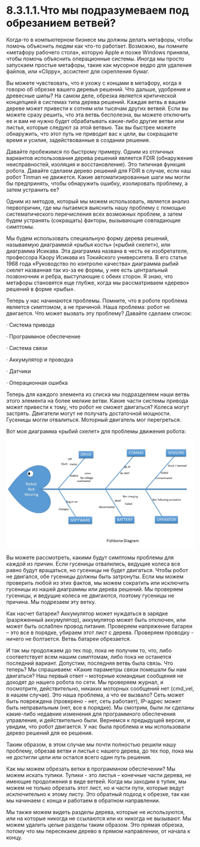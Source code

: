 # 8.3.1.1.Что мы подразумеваем под обрезанием ветвей?

Когда-то в компьютерном бизнесе мы должны делать метафоры, чтобы помочь объяснить людям как что-то работает. Возможно, вы помните «метафору рабочего стола», которую Apple и позже Windows приняли, чтобы помочь объяснить операционные системы. Иногда мы просто запускаем простые метафоры, такие как мусорное ведро для удаления файлов, или «Clippy», ассистент для скрепления бумаг.

Вы можете чувствовать, что я ухожу с концами в метафору, когда я говорю об обрезке вашего деревья решений. Что дальше, удобрения и древесные шипы? На самом деле, обрезка является критической концепцией в системах типа дерева решений. Каждая ветвь в вашем дереве может привести к сотням или тысячам других ветвей. Если вы можете сразу решить, что эта ветвь бесполезна, вы можете отключить ее и вам не нужно будет обрабатывать какие-либо другие ветви или листья, которые следуют за этой ветвью. Так вы быстрее можете обнаружить, что этот путь не приводит вас к цели, вы сокращаете время и усилия, задействованные в создании решения.

Давайте пробежимся по быстрому примеру. Одним из отличных вариантов использования дерева решений является FDIR \(обнаружение неисправностей, изоляция и восстановление\). Это типичная функция робота. Давайте сделаем дерево решений для FDIR в случае, если наш робот Tinman не движется. Какие автоматизированные шаги мы могли бы предпринять, чтобы обнаружить ошибку, изолировать проблему, а затем устранить ее?

Одним из методов, который мы можем использовать, является анализ первопричин, где мы пытаемся выяснить нашу проблему с помощью систематического перечисления всех возможных проблем, а затем будем устранять \(сокращать\) факторы, вызывающие совпадающие симптомы.

Мы будем использовать специальную форму дерева решений, называемую диаграммой «рыбья кость» \(«рыбий скелет»\), или диаграмма Исикава. Эта диаграмма названа в честь ее изобретателя, профессора Каору Исикава из Токийского университета. В его статье 1968 года «Руководство по контролю качества» диаграмма рыбий скелет названная так из-за ее формы, у нее есть центральный позвоночник и ребра, выступающие с обеих сторон. Я знаю, что метафоры становятся еще глубже, когда мы рассматриваем «дерево» решений в форме «рыбы».

Теперь у нас начинаются проблемы. Помните, что в роботе проблема является симптомом, а не причиной. Наша проблема: робот не двигается. Что может вызвать эту проблему? Давайте сделаем список:

·        Система привода

·        Программное обеспечение

·        Система связи

·        Аккумулятор и проводка

·        Датчики

·        Операционная ошибка

Теперь для каждого элемента из списка мы подразделяем наши ветвь этого элемента на более мелкие ветви. Какие части системы привода может привести к тому, что робот не сможет двигаться? Колеса могут застрять. Двигатели могут не получать достаточной мощности. Гусеницы могли отвалиться. Моторный двигатель мог перегреться.

Вот моя диаграмма «рыбий скелет» для проблемы движения робота:

![](../../../.gitbook/assets/image%20%281%29.png)

Вы можете рассмотреть, какими будут симптомы проблемы для каждой из причин. Если гусеницы отвалились, ведущие колеса все равно будут вращаться, но гусеницы не будет двигаться. Чтобы робот не двигался, обе гусеницы должны быть затронуты. Если мы можем проверить любой из этих фактов, мы можем сократить или исключить гусеницы из нашей диаграммы или дерева решений. Мы проверяем гусеницы, и ведущие колеса не двигаются, поэтому гусеницы не причина. Мы подрезаем эту ветку.

Как насчет батареи? Аккумулятор может нуждаться в зарядке \(разряженный аккумулятор\), аккумулятор может быть отключен, или может быть ослаблен провод питания. Проверяем напряжение батареи – это все в порядке, убираем этот лист с дерева. Проверяем проводку - ничего не болтается. Ветвь батареи обрезается.

И так мы продолжаем до тех пор, пока не получим то, что, либо соответствует всем нашим симптомам, либо пока не останется последний вариант. Допустим, последняя ветвь была связь. Что теперь? Мы спрашиваем: «Какие параметры связи помешали бы нам двигаться? Наш первый ответ – моторные командные сообщения не доходят до нашего робота по сети. Мы проверяем журнал, и посмотрите, действительно, никаких моторных сообщений нет \(cmd\_vel, в нашем случае\). Это наша проблема, а что ее вызвало? Сеть может быть повреждена \(проверено - нет, сеть работает\), IP-адрес может быть неправильным \(нет, все в порядке\). Мы смотрим, были ли сделаны какие-либо недавние изменения для программного обеспечения управления, и действительно были. Вернемся к предыдущей версии, и увидим, что робот двигается. У нас была проблема и мы использовали дерево решений для ее решения.

Таким образом, в этом случае мы почти полностью решили нашу проблему, обрезав ветви и листья с нашего дерева, до тех пор, пока мы не достигли цели или остался всего один путь решения.

Как мы можем обрезать ветки в программном обеспечении? Мы можем искать тупики. Тупики - это листья – конечные части дерева, не имеющие продолжения в виде ветвей. Когда мы заходим в тупик, мы можем не только обрезать этот лист, но и части пути, которые ведут исключительно к этому листу. Это обратный подход к обрезке, так как мы начинаем с конца и работаем в обратном направлении.

Мы также можем видеть разделы дерева, которые не используются, или на которые никогда не ссылаются или их никогда не вызывают. Мы можем удалить целые разделы таким образом. Это прямая обрезка, потому что мы пересекаем дерево в прямом направлении, от начала к концу.

